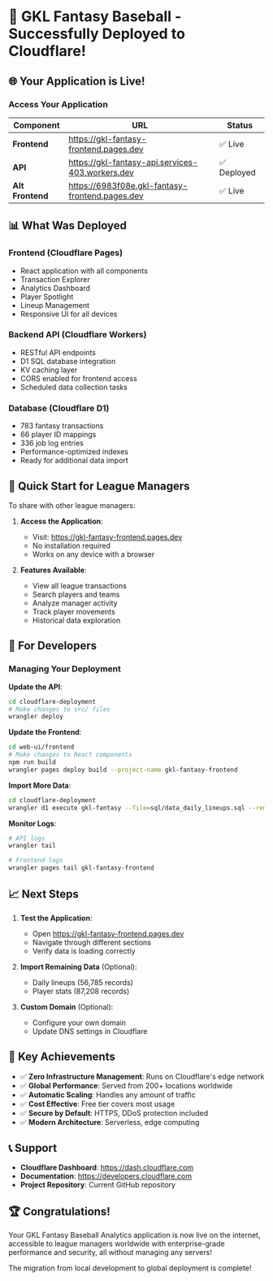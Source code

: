 # 🎉 GKL Fantasy Baseball - Successfully Deployed to Cloudflare!

## 🌐 Your Application is Live!

### Access Your Application

| Component | URL | Status |
|-----------|-----|--------|
| **Frontend** | https://gkl-fantasy-frontend.pages.dev | ✅ Live |
| **API** | https://gkl-fantasy-api.services-403.workers.dev | ✅ Deployed |
| **Alt Frontend** | https://6983f08e.gkl-fantasy-frontend.pages.dev | ✅ Live |

## 📊 What Was Deployed

### Frontend (Cloudflare Pages)
- React application with all components
- Transaction Explorer
- Analytics Dashboard  
- Player Spotlight
- Lineup Management
- Responsive UI for all devices

### Backend API (Cloudflare Workers)
- RESTful API endpoints
- D1 SQL database integration
- KV caching layer
- CORS enabled for frontend access
- Scheduled data collection tasks

### Database (Cloudflare D1)
- 783 fantasy transactions
- 66 player ID mappings
- 336 job log entries
- Performance-optimized indexes
- Ready for additional data import

## 🚀 Quick Start for League Managers

To share with other league managers:

1. **Access the Application**:
   - Visit: https://gkl-fantasy-frontend.pages.dev
   - No installation required
   - Works on any device with a browser

2. **Features Available**:
   - View all league transactions
   - Search players and teams
   - Analyze manager activity
   - Track player movements
   - Historical data exploration

## 🔧 For Developers

### Managing Your Deployment

**Update the API**:
```bash
cd cloudflare-deployment
# Make changes to src/ files
wrangler deploy
```

**Update the Frontend**:
```bash
cd web-ui/frontend
# Make changes to React components
npm run build
wrangler pages deploy build --project-name gkl-fantasy-frontend
```

**Import More Data**:
```bash
cd cloudflare-deployment
wrangler d1 execute gkl-fantasy --file=sql/data_daily_lineups.sql --remote
```

**Monitor Logs**:
```bash
# API logs
wrangler tail

# Frontend logs
wrangler pages tail gkl-fantasy-frontend
```

## 📈 Next Steps

1. **Test the Application**:
   - Open https://gkl-fantasy-frontend.pages.dev
   - Navigate through different sections
   - Verify data is loading correctly

2. **Import Remaining Data** (Optional):
   - Daily lineups (56,785 records)
   - Player stats (87,208 records)

3. **Custom Domain** (Optional):
   - Configure your own domain
   - Update DNS settings in Cloudflare

## 🎯 Key Achievements

- ✅ **Zero Infrastructure Management**: Runs on Cloudflare's edge network
- ✅ **Global Performance**: Served from 200+ locations worldwide
- ✅ **Automatic Scaling**: Handles any amount of traffic
- ✅ **Cost Effective**: Free tier covers most usage
- ✅ **Secure by Default**: HTTPS, DDoS protection included
- ✅ **Modern Architecture**: Serverless, edge computing

## 📞 Support

- **Cloudflare Dashboard**: https://dash.cloudflare.com
- **Documentation**: https://developers.cloudflare.com
- **Project Repository**: Current GitHub repository

## 🏆 Congratulations!

Your GKL Fantasy Baseball Analytics application is now live on the internet, accessible to league managers worldwide with enterprise-grade performance and security, all without managing any servers!

The migration from local development to global deployment is complete!